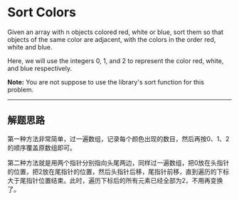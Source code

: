 # Sort Colors #
Given an array with n objects colored red, white or blue, sort them so that objects of the same color are adjacent, with the colors in the order red, white and blue.

Here, we will use the integers 0, 1, and 2 to represent the color red, white, and blue respectively.

**Note:**
You are not suppose to use the library's sort function for this problem. 

---

## 解题思路 ##
第一种方法非常简单，过一遍数组，记录每个颜色出现的数目，然后再按0、1、2的顺序覆盖原数组即可。

第二种方法就是用两个指针分别指向头尾两边，同样过一遍数组，把0放在头指针的位置，把2放在尾指针的位置，然后头指针后移，尾指针前移，直到遍历的下标大于尾指针位置结束。此时，遍历下标后的所有元素已经全部为2，不用再变换了。